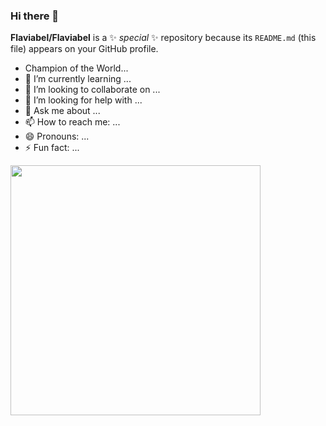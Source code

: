 ### Hi there 👋

**Flaviabel/Flaviabel** is a ✨ _special_ ✨ repository because its `README.md` (this file) appears on your GitHub profile.
- Champion of the World...
- 🌱 I’m currently learning ...
- 👯 I’m looking to collaborate on ...
- 🤔 I’m looking for help with ...
- 💬 Ask me about ...
- 📫 How to reach me: ...
- 😄 Pronouns: ...
- ⚡ Fun fact: ...

<img src="https://github-readme-stats.vercel.app/api?username=Flaviabel&show_icons=true&theme=ADD_THEME_HERE" width="400">
